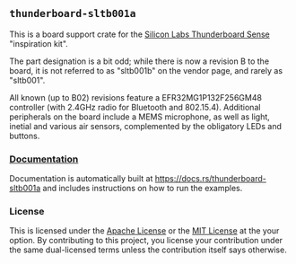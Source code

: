 `thunderboard-sltb001a`
----------------------

This is a board support crate for the [Silicon Labs Thunderboard Sense] "inspiration kit".

The part designation is a bit odd; while there is now a revision B to the
board, it is not referred to as "sltb001b" on the vendor page, and rarely as
"sltb001".

All known (up to B02) revisions feature a EFR32MG1P132F256GM48 controller (with
2.4GHz radio for Bluetooth and 802.15.4). Additional peripherals on the board
include a MEMS microphone, as well as light, inetial and various air sensors,
complemented by the obligatory LEDs and buttons.

### [Documentation](https://docs.rs/thunderboard-sltb001a)

Documentation is automatically built at <https://docs.rs/thunderboard-sltb001a>
and includes instructions on how to run the examples.

### License

This is licensed under the [Apache License] or the [MIT License] at the your
option. By contributing to this project, you license your contribution under
the same dual-licensed terms unless the contribution itself says otherwise.

[Silicon Labs Thunderboard Sense]: https://www.silabs.com/products/development-tools/thunderboard/thunderboard-sense-kit
[Apache License]: http://www.apache.org/licenses/LICENSE-2.0
[MIT License]: http://opensource.org/licenses/MIT
